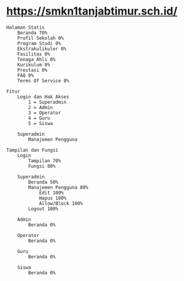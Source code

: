 # https://smkn1tanjabtimur.sch.id/

    Halaman Statis
        Beranda 70%
        Profil Sekolah 0%
        Program Studi 0%
        Ekstrakulikuler 0%
        Fasilitas 0%
        Tenaga Ahli 0%
        Kurikulum 0%
        Prestasi 0%
        FAQ 0%
        Terms Of Service 0%

    Fitur
        Login dan Hak Akses
            1 = Superadmin
            2 = Admin
            3 = Operator
            4 = Guru
            5 = Siswa
            
        Superadmin
            Manajemen Pengguna

    Tampilan dan Fungsi
        Login
            Tampilan 70%
            Fungsi 80%

        Superadmin
            Beranda 50%
            Manajemen Pengguna 80%
                Edit 100%
                Hapus 100%
                Allow/Block 100%
            Logout 100%

        Admin
            Beranda 0%

        Operator
            Beranda 0%

        Guru
            Beranda 0%

        Siswa
            Beranda 0%